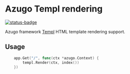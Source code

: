 # Azugo Templ rendering

[![status-badge](https://ci.azugo.io/api/badges/azugo/templ/status.svg)](https://ci.azugo.io/azugo/templ)

Azugo framework [Templ](https://templ.guide/) HTML template rendering support.

## Usage

```go
	app.Get("/", func(ctx *azugo.Context) {
		templ.Render(ctx, index())
	})
```

